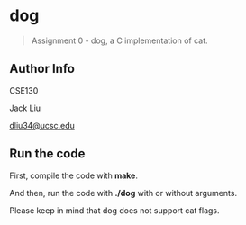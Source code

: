# dog

> Assignment 0 - dog, a C implementation of cat.

## Author Info

CSE130

Jack Liu

dliu34@ucsc.edu

## Run the code

First, compile the code with **make**.

And then, run the code with **./dog** with or without arguments.

Please keep in mind that dog does not support cat flags.
